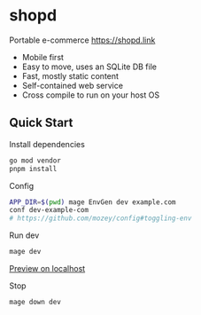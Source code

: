 # shopd

Portable e-commerce https://shopd.link
- Mobile first
- Easy to move, uses an SQLite DB file
- Fast, mostly static content
- Self-contained web service
- Cross compile to run on your host OS


## Quick Start

Install dependencies
```bash
go mod vendor
pnpm install
```

Config
```bash
APP_DIR=$(pwd) mage EnvGen dev example.com
conf dev-example-com
# https://github.com/mozey/config#toggling-env
```

Run dev
```bash
mage dev
```

[Preview on localhost](https://localhost:8443)

Stop
```bash
mage down dev
```
